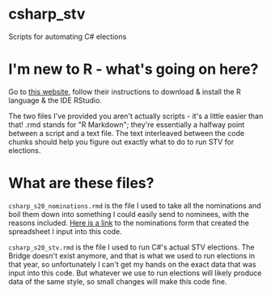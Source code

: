 # csharp_stv
Scripts for automating C# elections

# I'm new to R - what's going on here?

Go to [this website](https://posit.co/download/rstudio-desktop/), follow their instructions to download & install the R language & the IDE RStudio.

The two files I've provided you aren't actually scripts - it's a little easier than that! .rmd stands for "R Markdown"; they're essentially a halfway point between a script and a text file. The text interleaved between the code chunks should help you figure out exactly what to do to run STV for elections.

# What are these files? 

`csharp_s20_nominations.rmd` is the file I used to take all the nominations and boil them down into something I could easily send to nominees, with the reasons included. [Here is a link](https://docs.google.com/forms/d/e/1FAIpQLSdA9sN8Z4KGgaSZEJLG5fOxSDX8Y8ycuRpenqNJuKmtvX-o1g/viewform) to the nominations form that created the spreadsheet I input into this code. 

`csharp_s20_stv.rmd` is the file I used to run C#'s actual STV elections. The Bridge doesn't exist anymore, and that is what we used to run elections in that year, so unfortunately I can't get my hands on the exact data that was input into this code. But whatever we use to run elections will likely produce data of the same style, so small changes will make this code fine. 
